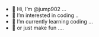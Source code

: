 - 👋 Hi, I’m @jump902 ...
- 👀 I’m interested in coding ..
- 🌱 I’m currently learning coding ...
- 🌱 or just make fun ....

<!---
jump902/jump902 is a ✨ special ✨ repository because its `README.md` (this file) appears on your GitHub profile.
You can click the Preview link to take a look at your changes.
--->
